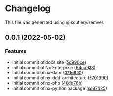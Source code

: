 # Changelog

This file was generated using [@jscutlery/semver](https://github.com/jscutlery/semver).

## 0.0.1 (2022-05-02)


### Features

* initial commit of docs site ([5c990ce](https://dev.azure.com/snydertech/snyder-apps/_git/nx-enterprise/commits/5c990ce8f8ce68137b55ca292d4ede2f616c72c6))
* initial commit of Nx Enterprise ([64ca988](https://dev.azure.com/snydertech/snyder-apps/_git/nx-enterprise/commits/64ca98898cb0ac9918485579dfc884ff4ac315ff))
* initial commit of nx-dapr ([521e855](https://dev.azure.com/snydertech/snyder-apps/_git/nx-enterprise/commits/521e85585c28157e9d4bccdf79988fb458d95e17))
* initial commit of nx-ddd-architecture ([6701990](https://dev.azure.com/snydertech/snyder-apps/_git/nx-enterprise/commits/67019904bf8c52edcf7b40452b3f34b3151040a4))
* initial commit of nx-php ([48dd76b](https://dev.azure.com/snydertech/snyder-apps/_git/nx-enterprise/commits/48dd76b9255b3a1cba8118fb4cbb719839b582bd))
* initial commit of nx-python package ([cd97425](https://dev.azure.com/snydertech/snyder-apps/_git/nx-enterprise/commits/cd974255bb96a6c6d0663fb36097547c598b40a7))

